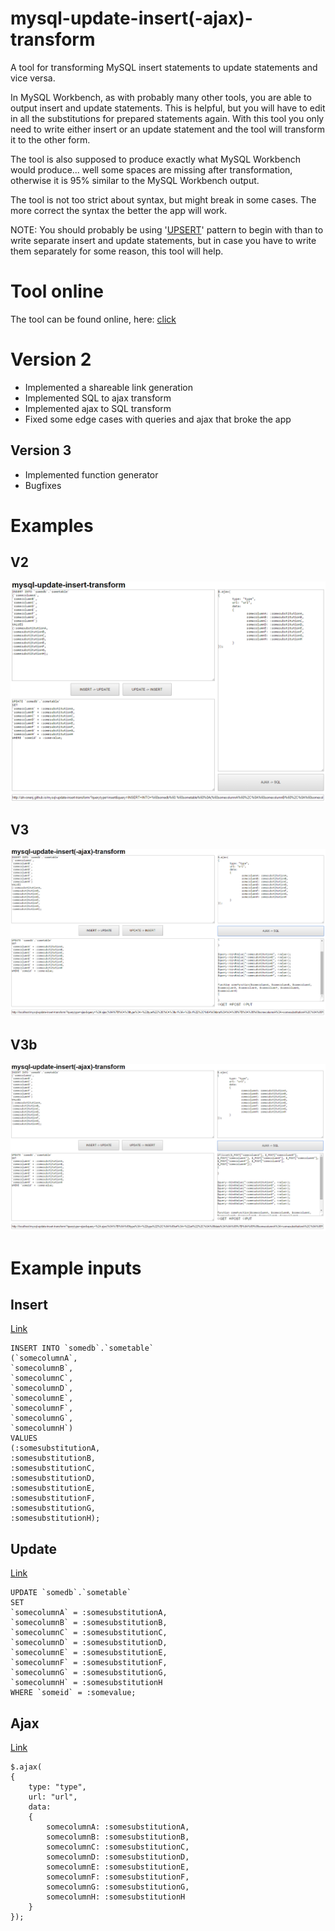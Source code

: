 # mysql-update-insert(-ajax)-transform

A tool for transforming MySQL insert statements to update statements and vice versa.

In MySQL Workbench, as with probably many other tools, you are able to output insert and update statements. This is helpful, but you will have to edit in all the substitutions for prepared statements again.
With this tool you only need to write either insert or an update statement and the tool will transform it to the other form.

The tool is also supposed to produce exactly what MySQL Workbench would produce... well some spaces are missing after transformation, otherwise it is 95% similar to the MySQL Workbench output.

The tool is not too strict about syntax, but might break in some cases. The more correct the syntax the better the app will work.

NOTE: You should probably be using '[UPSERT](http://stackoverflow.com/questions/1218905/how-do-i-update-if-exists-insert-if-not-aka-upsert-or-merge-in-mysql)' pattern to begin with than to write separate insert and update statements, but in case you have to write them separately for some reason, this tool will help.

# Tool online

The tool can be found online, here: [click](http://ahvonenj.github.io/mysql-update-insert-transform/)

# Version 2

- Implemented a shareable link generation
- Implemented SQL to ajax transform
- Implemented ajax to SQL transform
- Fixed some edge cases with queries and ajax that broke the app

## Version 3

- Implemented function generator
- Bugfixes

# Examples

## V2

![](https://github.com/ahvonenj/mysql-update-insert-transform/blob/master/example_image.PNG?raw=true)

## V3

![](https://github.com/ahvonenj/mysql-update-insert-transform/blob/master/example_image_v3.PNG?raw=true)

## V3b

![](https://github.com/ahvonenj/mysql-update-insert-transform/blob/master/example_image_v3_b.PNG?raw=true)

# Example inputs

## Insert

[Link](http://ahvonenj.github.io/mysql-update-insert-transform/?querytype=insert&query=INSERT+INTO+%60somedb%60.%60sometable%60%0A(%60somecolumnA%60%2C%0A%60somecolumnB%60%2C%0A%60somecolumnC%60%2C%0A%60somecolumnD%60%2C%0A%60somecolumnE%60%2C%0A%60somecolumnF%60%2C%0A%60somecolumnG%60%2C%0A%60somecolumnH%60)%0AVALUES%0A(%3AsomesubstitutionA%2C%0A%3AsomesubstitutionB%2C%0A%3AsomesubstitutionC%2C%0A%3AsomesubstitutionD%2C%0A%3AsomesubstitutionE%2C%0A%3AsomesubstitutionF%2C%0A%3AsomesubstitutionG%2C%0A%3AsomesubstitutionH)%3B)

```
INSERT INTO `somedb`.`sometable`
(`somecolumnA`,
`somecolumnB`,
`somecolumnC`,
`somecolumnD`,
`somecolumnE`,
`somecolumnF`,
`somecolumnG`,
`somecolumnH`)
VALUES
(:somesubstitutionA,
:somesubstitutionB,
:somesubstitutionC,
:somesubstitutionD,
:somesubstitutionE,
:somesubstitutionF,
:somesubstitutionG,
:somesubstitutionH);
```

## Update

[Link](http://ahvonenj.github.io/mysql-update-insert-transform/?querytype=update&query=UPDATE+%60somedb%60.%60sometable%60%0ASET%0A%60somecolumnA%60+%3D+%3AsomesubstitutionA%2C%0A%60somecolumnB%60+%3D+%3AsomesubstitutionB%2C%0A%60somecolumnC%60+%3D+%3AsomesubstitutionC%2C%0A%60somecolumnD%60+%3D+%3AsomesubstitutionD%2C%0A%60somecolumnE%60+%3D+%3AsomesubstitutionE%2C%0A%60somecolumnF%60+%3D+%3AsomesubstitutionF%2C%0A%60somecolumnG%60+%3D+%3AsomesubstitutionG%2C%0A%60somecolumnH%60+%3D+%3AsomesubstitutionH%0AWHERE+%60someid%60+%3D+%3Asomevalue%3B)

```
UPDATE `somedb`.`sometable`
SET
`somecolumnA` = :somesubstitutionA,
`somecolumnB` = :somesubstitutionB,
`somecolumnC` = :somesubstitutionC,
`somecolumnD` = :somesubstitutionD,
`somecolumnE` = :somesubstitutionE,
`somecolumnF` = :somesubstitutionF,
`somecolumnG` = :somesubstitutionG,
`somecolumnH` = :somesubstitutionH
WHERE `someid` = :somevalue;
```

## Ajax

[Link](http://ahvonenj.github.io/mysql-update-insert-transform/?querytype=ajax&query=%24.ajax(%0A%7B%0A%09type%3A+%22type%22%2C%0A%09url%3A+%22url%22%2C%0A%09data%3A%0A%09%7B%0A%09%09somecolumnA%3A+%3AsomesubstitutionA%2C%0A%09%09somecolumnB%3A+%3AsomesubstitutionB%2C%0A%09%09somecolumnC%3A+%3AsomesubstitutionC%2C%0A%09%09somecolumnD%3A+%3AsomesubstitutionD%2C%0A%09%09somecolumnE%3A+%3AsomesubstitutionE%2C%0A%09%09somecolumnF%3A+%3AsomesubstitutionF%2C%0A%09%09somecolumnG%3A+%3AsomesubstitutionG%2C%0A%09%09somecolumnH%3A+%3AsomesubstitutionH%0A%09%7D%0A%7D)%3B)

```
$.ajax(
{
	type: "type",
	url: "url",
	data:
	{
		somecolumnA: :somesubstitutionA,
		somecolumnB: :somesubstitutionB,
		somecolumnC: :somesubstitutionC,
		somecolumnD: :somesubstitutionD,
		somecolumnE: :somesubstitutionE,
		somecolumnF: :somesubstitutionF,
		somecolumnG: :somesubstitutionG,
		somecolumnH: :somesubstitutionH
	}
});
```
